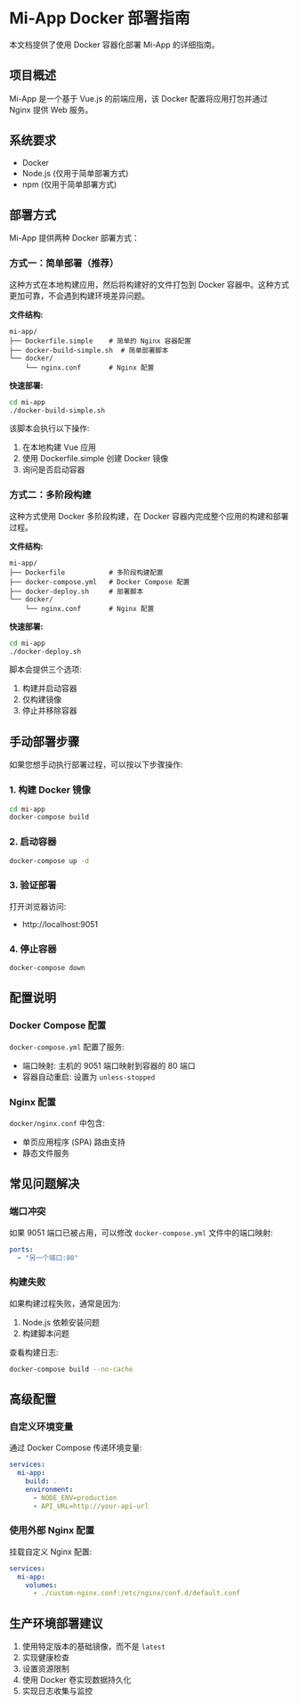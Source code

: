 # Mi-App Docker 部署指南

本文档提供了使用 Docker 容器化部署 Mi-App 的详细指南。

## 项目概述

Mi-App 是一个基于 Vue.js 的前端应用，该 Docker 配置将应用打包并通过 Nginx 提供 Web 服务。

## 系统要求

- Docker
- Node.js (仅用于简单部署方式)
- npm (仅用于简单部署方式)

## 部署方式

Mi-App 提供两种 Docker 部署方式：

### 方式一：简单部署（推荐）

这种方式在本地构建应用，然后将构建好的文件打包到 Docker 容器中。这种方式更加可靠，不会遇到构建环境差异问题。

**文件结构:**
```
mi-app/
├── Dockerfile.simple    # 简单的 Nginx 容器配置
├── docker-build-simple.sh  # 简单部署脚本
└── docker/
    └── nginx.conf       # Nginx 配置
```

**快速部署:**
```bash
cd mi-app
./docker-build-simple.sh
```

该脚本会执行以下操作:
1. 在本地构建 Vue 应用
2. 使用 Dockerfile.simple 创建 Docker 镜像
3. 询问是否启动容器

### 方式二：多阶段构建

这种方式使用 Docker 多阶段构建，在 Docker 容器内完成整个应用的构建和部署过程。

**文件结构:**
```
mi-app/
├── Dockerfile           # 多阶段构建配置
├── docker-compose.yml   # Docker Compose 配置
├── docker-deploy.sh     # 部署脚本
└── docker/
    └── nginx.conf       # Nginx 配置
```

**快速部署:**
```bash
cd mi-app
./docker-deploy.sh
```

脚本会提供三个选项:
1. 构建并启动容器
2. 仅构建镜像
3. 停止并移除容器

## 手动部署步骤

如果您想手动执行部署过程，可以按以下步骤操作:

### 1. 构建 Docker 镜像

```bash
cd mi-app
docker-compose build
```

### 2. 启动容器

```bash
docker-compose up -d
```

### 3. 验证部署

打开浏览器访问:
- http://localhost:9051

### 4. 停止容器

```bash
docker-compose down
```

## 配置说明

### Docker Compose 配置

`docker-compose.yml` 配置了服务:
- 端口映射: 主机的 9051 端口映射到容器的 80 端口
- 容器自动重启: 设置为 `unless-stopped`

### Nginx 配置

`docker/nginx.conf` 中包含:
- 单页应用程序 (SPA) 路由支持
- 静态文件服务

## 常见问题解决

### 端口冲突

如果 9051 端口已被占用，可以修改 `docker-compose.yml` 文件中的端口映射:

```yml
ports:
  - "另一个端口:80"
```

### 构建失败

如果构建过程失败，通常是因为:
1. Node.js 依赖安装问题
2. 构建脚本问题

查看构建日志:
```bash
docker-compose build --no-cache
```

## 高级配置

### 自定义环境变量

通过 Docker Compose 传递环境变量:

```yml
services:
  mi-app:
    build: .
    environment:
      - NODE_ENV=production
      - API_URL=http://your-api-url
```

### 使用外部 Nginx 配置

挂载自定义 Nginx 配置:

```yml
services:
  mi-app:
    volumes:
      - ./custom-nginx.conf:/etc/nginx/conf.d/default.conf
```

## 生产环境部署建议

1. 使用特定版本的基础镜像，而不是 `latest`
2. 实现健康检查
3. 设置资源限制
4. 使用 Docker 卷实现数据持久化
5. 实现日志收集与监控
